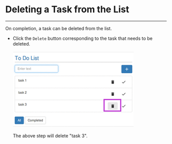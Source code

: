 # Deleting a Task from the List


---

On completion, a task can be deleted from the list.<br/>
* Click the `Delete` button corresponding to the task that needs to be deleted.<br/><br/>
![](delete.png)
<br/><br/>The above step will delete "task 3".
